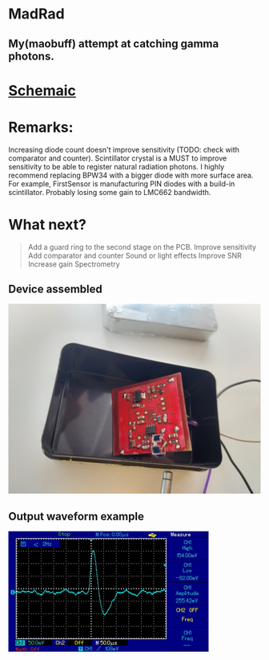 # MadRad
## My(maobuff) attempt at catching gamma photons.

# [Schemaic](doc/schematic.pdf)

# Remarks:
Increasing diode count doesn't improve sensitivity (TODO: check with comparator and counter).
Scintillator crystal is a MUST to improve sensitivity to be able to register natural radiation photons.
I highly recommend replacing BPW34 with a bigger diode with more surface area. For example, FirstSensor is manufacturing PIN diodes with a build-in scintillator.
Probably losing some gain to LMC662 bandwidth.

# What next?
> Add a guard ring to the second stage on the PCB.
> Improve sensitivity
> Add comparator and counter
> Sound or light effects
> Improve SNR
> Increase gain
> Spectrometry

## Device assembled
![Device](doc/pictures/device.jpg)

## Output waveform example
![Signal](doc/pictures/signal1.jpg)
